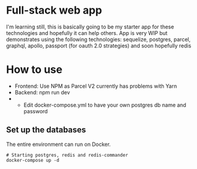 # Full-stack web app 
I'm learning still, this is basically going to be my starter app for these technologies and hopefully it can help others.
App is very WIP but demonstrates using the following technologies: sequelize, postgres, parcel, graphql, apollo, passport (for oauth 2.0 strategies) and soon hopefully redis

# How to use
- Frontend: Use NPM as Parcel V2 currently has problems with Yarn
- Backend: npm run dev
- - Edit docker-compose.yml to have your own postgres db name and password

## Set up the databases

The entire environment can run on Docker.
```
# Starting postgres, redis and redis-commander
docker-compose up -d
```
